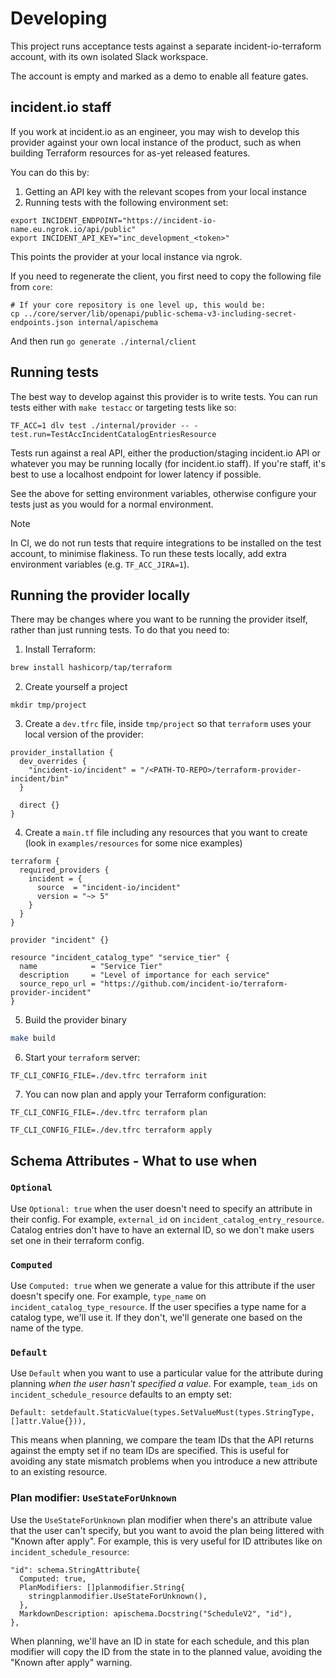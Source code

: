 # Developing

This project runs acceptance tests against a separate incident-io-terraform
account, with its own isolated Slack workspace.

The account is empty and marked as a demo to enable all feature gates.

## incident.io staff

If you work at incident.io as an engineer, you may wish to develop this provider
against your own local instance of the product, such as when building Terraform
resources for as-yet released features.

You can do this by:

1. Getting an API key with the relevant scopes from your local instance
2. Running tests with the following environment set:

```console
export INCIDENT_ENDPOINT="https://incident-io-name.eu.ngrok.io/api/public"
export INCIDENT_API_KEY="inc_development_<token>"
```

This points the provider at your local instance via ngrok.

If you need to regenerate the client, you first need to copy the following file from `core`:

```
# If your core repository is one level up, this would be:
cp ../core/server/lib/openapi/public-schema-v3-including-secret-endpoints.json internal/apischema
```

And then run `go generate ./internal/client`

## Running tests

The best way to develop against this provider is to write tests. You can run
tests either with `make testacc` or targeting tests like so:

```
TF_ACC=1 dlv test ./internal/provider -- -test.run=TestAccIncidentCatalogEntriesResource
```

Tests run against a real API, either the production/staging incident.io API or
whatever you may be running locally (for incident.io staff). If you're staff,
it's best to use a localhost endpoint for lower latency if possible.

See the above for setting environment variables, otherwise configure your tests
just as you would for a normal environment.

> [!NOTE]
> In CI, we do not run tests that require integrations to be installed
> on the test account, to minimise flakiness. To run these tests locally, add
> extra environment variables (e.g. `TF_ACC_JIRA=1`).

## Running the provider locally

There may be changes where you want to be running the provider itself, rather than
just running tests. To do that you need to:

1. Install Terraform:

```sh
brew install hashicorp/tap/terraform
```

2. Create yourself a project

```
mkdir tmp/project

```

3. Create a `dev.tfrc` file, inside `tmp/project` so that `terraform` uses your local version of the provider:

```
provider_installation {
  dev_overrides {
    "incident-io/incident" = "/<PATH-TO-REPO>/terraform-provider-incident/bin"
  }

  direct {}
}
```

4. Create a `main.tf` file including any resources that you want to create (look in `examples/resources` for some nice examples)

```
terraform {
  required_providers {
    incident = {
      source  = "incident-io/incident"
      version = "~> 5"
    }
  }
}

provider "incident" {}

resource "incident_catalog_type" "service_tier" {
  name            = "Service Tier"
  description     = "Level of importance for each service"
  source_repo_url = "https://github.com/incident-io/terraform-provider-incident"
}

```

5. Build the provider binary

```sh
make build
```

6. Start your `terraform` server:

```
TF_CLI_CONFIG_FILE=./dev.tfrc terraform init
```

7. You can now plan and apply your Terraform configuration:

```
TF_CLI_CONFIG_FILE=./dev.tfrc terraform plan

TF_CLI_CONFIG_FILE=./dev.tfrc terraform apply
```

## Schema Attributes - What to use when

### `Optional`

Use `Optional: true` when the user doesn't need to specify an attribute in their config. For example,
`external_id` on `incident_catalog_entry_resource`. Catalog entries don't have to have an external ID,
so we don't make users set one in their terraform config.

### `Computed`

Use `Computed: true` when we generate a value for this attribute if the user doesn't specify one. For
example, `type_name` on `incident_catalog_type_resource`. If the user specifies a type name for a catalog
type, we'll use it. If they don't, we'll generate one based on the name of the type.

### `Default`

Use `Default` when you want to use a particular value for the attribute during planning _when the user
hasn't specified a value_. For example, `team_ids` on `incident_schedule_resource` defaults to an empty set:

```
Default: setdefault.StaticValue(types.SetValueMust(types.StringType, []attr.Value{})),
```

This means when planning, we compare the team IDs that the API returns against the empty set if no team IDs
are specified. This is useful for avoiding any state mismatch problems when you introduce a new attribute
to an existing resource.

### Plan modifier: `UseStateForUnknown`

Use the `UseStateForUnknown` plan modifier when there's an attribute value that the user can't specify,
but you want to avoid the plan being littered with "Known after apply". For example, this is very useful
for ID attributes like on `incident_schedule_resource`:

```
"id": schema.StringAttribute{
  Computed: true,
  PlanModifiers: []planmodifier.String{
    stringplanmodifier.UseStateForUnknown(),
  },
  MarkdownDescription: apischema.Docstring("ScheduleV2", "id"),
},
```

When planning, we'll have an ID in state for each schedule, and this plan modifier will copy the ID
from the state in to the planned value, avoiding the "Known after apply" warning.
